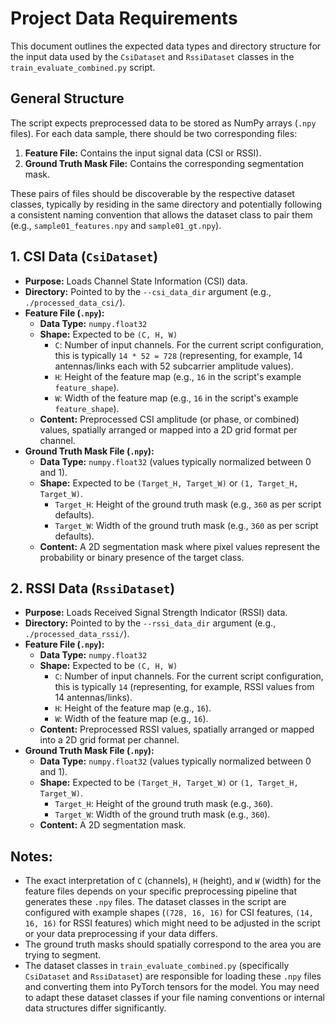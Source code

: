 # Project Data Requirements

This document outlines the expected data types and directory structure for the input data used by the `CsiDataset` and `RssiDataset` classes in the `train_evaluate_combined.py` script.

## General Structure

The script expects preprocessed data to be stored as NumPy arrays (`.npy` files). For each data sample, there should be two corresponding files:

1.  **Feature File:** Contains the input signal data (CSI or RSSI).
2.  **Ground Truth Mask File:** Contains the corresponding segmentation mask.

These pairs of files should be discoverable by the respective dataset classes, typically by residing in the same directory and potentially following a consistent naming convention that allows the dataset class to pair them (e.g., `sample01_features.npy` and `sample01_gt.npy`).

## 1. CSI Data (`CsiDataset`)

*   **Purpose:** Loads Channel State Information (CSI) data.
*   **Directory:** Pointed to by the `--csi_data_dir` argument (e.g., `./processed_data_csi/`).
*   **Feature File (`.npy`):**
    *   **Data Type:** `numpy.float32`
    *   **Shape:** Expected to be `(C, H, W)`
        *   `C`: Number of input channels. For the current script configuration, this is typically `14 * 52 = 728` (representing, for example, 14 antennas/links each with 52 subcarrier amplitude values).
        *   `H`: Height of the feature map (e.g., `16` in the script's example `feature_shape`).
        *   `W`: Width of the feature map (e.g., `16` in the script's example `feature_shape`).
    *   **Content:** Preprocessed CSI amplitude (or phase, or combined) values, spatially arranged or mapped into a 2D grid format per channel.
*   **Ground Truth Mask File (`.npy`):**
    *   **Data Type:** `numpy.float32` (values typically normalized between 0 and 1).
    *   **Shape:** Expected to be `(Target_H, Target_W)` or `(1, Target_H, Target_W)`.
        *   `Target_H`: Height of the ground truth mask (e.g., `360` as per script defaults).
        *   `Target_W`: Width of the ground truth mask (e.g., `360` as per script defaults).
    *   **Content:** A 2D segmentation mask where pixel values represent the probability or binary presence of the target class.

## 2. RSSI Data (`RssiDataset`)

*   **Purpose:** Loads Received Signal Strength Indicator (RSSI) data.
*   **Directory:** Pointed to by the `--rssi_data_dir` argument (e.g., `./processed_data_rssi/`).
*   **Feature File (`.npy`):**
    *   **Data Type:** `numpy.float32`
    *   **Shape:** Expected to be `(C, H, W)`
        *   `C`: Number of input channels. For the current script configuration, this is typically `14` (representing, for example, RSSI values from 14 antennas/links).
        *   `H`: Height of the feature map (e.g., `16`).
        *   `W`: Width of the feature map (e.g., `16`).
    *   **Content:** Preprocessed RSSI values, spatially arranged or mapped into a 2D grid format per channel.
*   **Ground Truth Mask File (`.npy`):**
    *   **Data Type:** `numpy.float32` (values typically normalized between 0 and 1).
    *   **Shape:** Expected to be `(Target_H, Target_W)` or `(1, Target_H, Target_W)`.
        *   `Target_H`: Height of the ground truth mask (e.g., `360`).
        *   `Target_W`: Width of the ground truth mask (e.g., `360`).
    *   **Content:** A 2D segmentation mask.

## Notes:

*   The exact interpretation of `C` (channels), `H` (height), and `W` (width) for the feature files depends on your specific preprocessing pipeline that generates these `.npy` files. The dataset classes in the script are configured with example shapes (`(728, 16, 16)` for CSI features, `(14, 16, 16)` for RSSI features) which might need to be adjusted in the script or your data preprocessing if your data differs.
*   The ground truth masks should spatially correspond to the area you are trying to segment.
*   The dataset classes in `train_evaluate_combined.py` (specifically `CsiDataset` and `RssiDataset`) are responsible for loading these `.npy` files and converting them into PyTorch tensors for the model. You may need to adapt these dataset classes if your file naming conventions or internal data structures differ significantly.